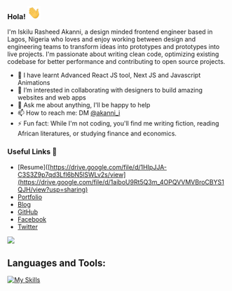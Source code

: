 ### Hola! <img src="https://github.com/OleanjiKingCode/OleanjiKingCode/blob/master/Hi.gif" width="30" height="30">
I'm Iskilu Rasheed Akanni, a design minded frontend engineer based in Lagos, Nigeria who loves and enjoy working between design and engineering teams to transform ideas into prototypes and prototypes into live projects. I'm passionate about writing clean code, optimizing existing codebase for better performance and contributing to open source projects.

- 🌱 I have learnt Advanced React JS tool, Next JS and Javascript Animations
- 👯 I’m interested in collaborating with designers to build amazing websites and web apps
- 💬 Ask me about anything, I'll be happy to help
- 📫 How to reach me: DM [@akanni_i](https://twitter.com/akanni_i)
- ⚡ Fun fact: While I'm not coding, you'll find me writing fiction, reading African literatures, or studying finance and economics.

### Useful Links 💙

- [Resume]([https://drive.google.com/file/d/1HIpJJA-C3S3Z9p7qd3LfI6bN5lSWLv2s/view](https://drive.google.com/file/d/1aiboU9Rt5Q3m_4OPQVVMVBroCBYS1QJH/view?usp=sharing)
- [Portfolio](https://rashdevpf.netlify.app/)
- [Blog](https://rashdev.hashnode.dev/)
- [GitHub](https://github.com/Raashot12)
- [Facebook](https://web.facebook.com/akanirasheed44)
- [Twitter](https://twitter.com/akanni_i)


![]("https://github.com/Raashot12/Raashot12/blob/9c9a349a5977740e569e318c303812e56600817e/giphy.gif" )


<h2 align="left">Languages and Tools:</h2>

[![My Skills](https://skillicons.dev/icons?i=html,css,js,next,vscode,bootstrap,github,react,redux)](https://skillicons.dev)

